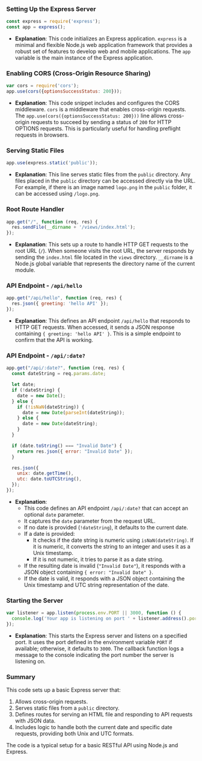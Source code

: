 
### Setting Up the Express Server

```javascript
const express = require('express');
const app = express();
```

- **Explanation**: This code initializes an Express application. `express` is a minimal and flexible Node.js web application framework that provides a robust set of features to develop web and mobile applications. The `app` variable is the main instance of the Express application.

### Enabling CORS (Cross-Origin Resource Sharing)

```javascript
var cors = require('cors');
app.use(cors({optionsSuccessStatus: 200}));
```

- **Explanation**: This code snippet includes and configures the CORS middleware. `cors` is a middleware that enables cross-origin requests. The `app.use(cors({optionsSuccessStatus: 200}))` line allows cross-origin requests to succeed by sending a status of `200` for HTTP OPTIONS requests. This is particularly useful for handling preflight requests in browsers.

### Serving Static Files

```javascript
app.use(express.static('public'));
```

- **Explanation**: This line serves static files from the `public` directory. Any files placed in the `public` directory can be accessed directly via the URL. For example, if there is an image named `logo.png` in the `public` folder, it can be accessed using `/logo.png`.

### Root Route Handler

```javascript
app.get("/", function (req, res) {
  res.sendFile(__dirname + '/views/index.html');
});
```

- **Explanation**: This sets up a route to handle HTTP GET requests to the root URL (`/`). When someone visits the root URL, the server responds by sending the `index.html` file located in the `views` directory. `__dirname` is a Node.js global variable that represents the directory name of the current module.

### API Endpoint - `/api/hello`

```javascript
app.get("/api/hello", function (req, res) {
  res.json({ greeting: 'hello API' });
});
```

- **Explanation**: This defines an API endpoint `/api/hello` that responds to HTTP GET requests. When accessed, it sends a JSON response containing `{ greeting: 'hello API' }`. This is a simple endpoint to confirm that the API is working.

### API Endpoint - `/api/:date?`

```javascript
app.get("/api/:date?", function (req, res) {
  const dateString = req.params.date;

  let date;
  if (!dateString) {
    date = new Date();
  } else {
    if (!isNaN(dateString)) {
      date = new Date(parseInt(dateString));
    } else {
      date = new Date(dateString);
    }
  }

  if (date.toString() === "Invalid Date") {
    return res.json({ error: "Invalid Date" });
  }

  res.json({
    unix: date.getTime(),
    utc: date.toUTCString(),
  });
});
```

- **Explanation**:
  - This code defines an API endpoint `/api/:date?` that can accept an optional `date` parameter.
  - It captures the `date` parameter from the request URL.
  - If no date is provided (`!dateString`), it defaults to the current date.
  - If a date is provided:
    - It checks if the date string is numeric using `isNaN(dateString)`. If it is numeric, it converts the string to an integer and uses it as a Unix timestamp.
    - If it is not numeric, it tries to parse it as a date string.
  - If the resulting date is invalid (`"Invalid Date"`), it responds with a JSON object containing `{ error: "Invalid Date" }`.
  - If the date is valid, it responds with a JSON object containing the Unix timestamp and UTC string representation of the date.

### Starting the Server

```javascript
var listener = app.listen(process.env.PORT || 3000, function () {
  console.log('Your app is listening on port ' + listener.address().port);
});
```

- **Explanation**: This starts the Express server and listens on a specified port. It uses the port defined in the environment variable `PORT` if available; otherwise, it defaults to `3000`. The callback function logs a message to the console indicating the port number the server is listening on.

### Summary

This code sets up a basic Express server that:

1. Allows cross-origin requests.
2. Serves static files from a `public` directory.
3. Defines routes for serving an HTML file and responding to API requests with JSON data.
4. Includes logic to handle both the current date and specific date requests, providing both Unix and UTC formats.

The code is a typical setup for a basic RESTful API using Node.js and Express.